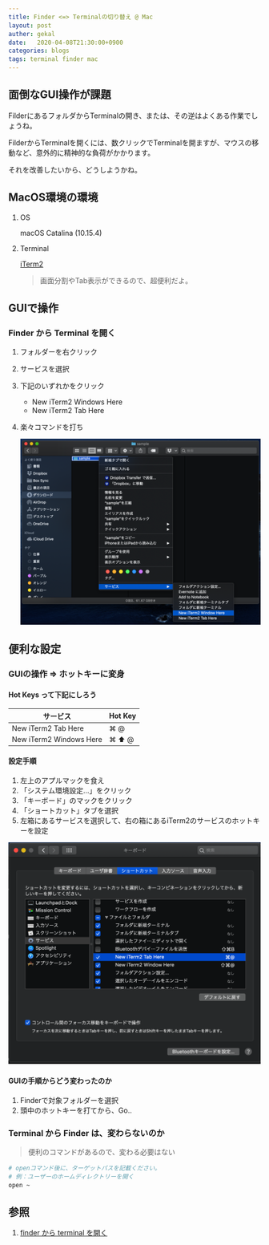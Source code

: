 ```yaml
---
title: Finder <=> Terminalの切り替え @ Mac
layout: post
auther: gekal
date:   2020-04-08T21:30:00+0900
categories: blogs
tags: terminal finder mac
---
```


## 面倒なGUI操作が課題

FilderにあるフォルダからTerminalの開き、または、その逆はよくある作業でしょうね。

FilderからTerminalを開くには、数クリックでTerminalを開ますが、マウスの移動など、意外的に精神的な負荷がかかります。

それを改善したいから、どうしようかね。

## MacOS環境の環境

1. OS

    macOS Catalina (10.15.4)

2. Terminal

    [iTerm2](https://www.iterm2.com/)

    > 画面分割やTab表示ができるので、超便利だよ。

## GUIで操作

### Finder から Terminal を開く

1. フォルダーを右クリック
2. サービスを選択
3. 下記のいずれかをクリック

    - New iTerm2 Windows Here
    - New iTerm2 Tab Here

4. 楽々コマンドを打ち

    ![FilderからTerminalを開く](/assets/imgs/blogs/2020-04-08/open-terminal-from-finder.png)

## 便利な設定

### GUIの操作 => ホットキーに変身

#### Hot Keys って下記にしろう

| サービス                | Hot Key |
| ----------------------- | ------- |
| New iTerm2 Tab Here     | ⌘ @     |
| New iTerm2 Windows Here | ⌘ ⬆︎ @  |

#### 設定手順

1. 左上のアプルマックを食え
2. 「システム環境設定...」をクリック
3. 「キーボード」のマックをクリック
4. 「ショートカット」タブを選択
5. 左箱にあるサービスを選択して、右の箱にあるiTerm2のサービスのホットキーを設定

![iTermのホットキー設定キャプチャ](/assets/imgs/blogs/2020-04-08/hotkey-setting-capture-for-iTerm2.png)

#### GUIの手順からどう変わったのか

1. Finderで対象フォルダーを選択
2. 頭中のホットキーを打てから、Go..

### Terminal から Finder は、変わらないのか

> 便利のコマンドがあるので、変わる必要はない

```bash
# openコマンド後に、ターゲットパスを記載ください。
# 例：ユーザーのホームディレクトリーを開く
open ~
```

## 参照

1. [finder から terminal を開く](https://qiita.com/yamagh/items/02608e97be22c85cefaa)
